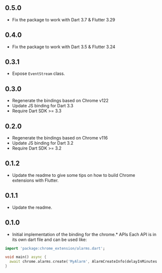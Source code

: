 ## 0.5.0

- Fix the package to work with Dart 3.7 & Flutter 3.29

## 0.4.0

- Fix the package to work with Dart 3.5 & Flutter 3.24

## 0.3.1

- Expose `EventStream` class.

## 0.3.0

- Regenerate the bindings based on Chrome v122
- Update JS binding for Dart 3.3
- Require Dart SDK >= 3.3

## 0.2.0

- Regenerate the bindings based on Chrome v116
- Update JS binding for Dart 3.2
- Require Dart SDK >= 3.2

## 0.1.2

- Update the readme to give some tips on how to build Chrome extensions with Flutter.

## 0.1.1

- Update the readme.

## 0.1.0

- Initial implementation of the binding for the chrome.* APIs
Each API is in its own dart file and can be used like:

```dart
import 'package:chrome_extension/alarms.dart';

void main() async {
  await chrome.alarms.create('MyAlarm', AlarmCreateInfo(delayInMinutes: 2));
}
```
